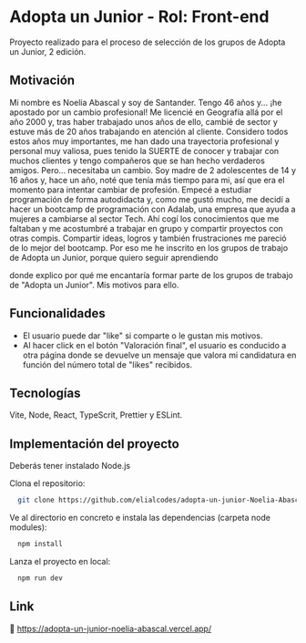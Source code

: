 # Adopta un Junior - Rol: Front-end

Proyecto realizado para el proceso de selección de los grupos de Adopta un Junior, 2 edición.

## Motivación
Mi nombre es Noelia Abascal y soy de Santander. Tengo 46 años y... ¡he apostado por un cambio profesional!
Me licencié en Geografía allá por el año 2000 y, tras haber trabajado unos años de ello, cambié de sector y estuve más de 20 años trabajando en atención al cliente.
Considero todos estos años muy importantes, me han dado una trayectoria profesional y personal muy valiosa, pues tenido la SUERTE de conocer y trabajar con muchos clientes y tengo compañeros que se han hecho verdaderos amigos. Pero... necesitaba un cambio.
Soy madre de 2 adolescentes de 14 y 16 años y, hace un año, noté que tenía más tiempo para mi, así que era el momento para intentar cambiar de profesión. Empecé a estudiar programación de forma autodidacta y, como me gustó mucho, me decidí a hacer un bootcamp de programación con Adalab, una empresa que ayuda a mujeres a cambiarse al sector Tech. Ahí cogí los conocimientos que me faltaban y me acostumbré a trabajar en grupo y compartir proyectos con otras compis. Compartir ideas, logros y también frustraciones me pareció de lo mejor del bootcamp.
Por eso me he inscrito en los grupos de trabajo de Adopta un Junior, porque quiero seguir aprendiendo



donde explico por qué me encantaría formar parte de los grupos de trabajo de "Adopta un Junior". Mis motivos para ello.

## Funcionalidades

- El usuario puede dar "like" si comparte o le gustan mis motivos.
- Al hacer click en el botón "Valoración final", el usuario es conducido a otra página donde se devuelve un mensaje que valora mi candidatura en función del número total de "likes" recibidos.

## Tecnologías

Vite, Node, React, TypeScrit, Prettier y ESLint.

## Implementación del proyecto

Deberás tener instalado Node.js

Clona el repositorio: 

```bash
  git clone https://github.com/elialcodes/adopta-un-junior-Noelia-Abascal.git
```

Ve al directorio en concreto e instala las dependencias (carpeta node modules):

```bash
  npm install
```

Lanza el proyecto en local:

```bash
  npm run dev
```

## Link
🔗 https://adopta-un-junior-noelia-abascal.vercel.app/
